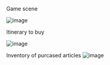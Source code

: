 Game scene

![image](https://github.com/marckes04/technicalTestGravityBlue/assets/71477601/4fddae79-3c07-4521-a4b6-b5369b07ace3)


Itinerary to buy

![image](https://github.com/marckes04/technicalTestGravityBlue/assets/71477601/dd5fd9dd-5076-43a5-b1b8-698d18c56b41)

Inventory of purcased articles
![image](https://github.com/marckes04/technicalTestGravityBlue/assets/71477601/22c29049-cdf2-4b68-8d8f-317db0030681)
